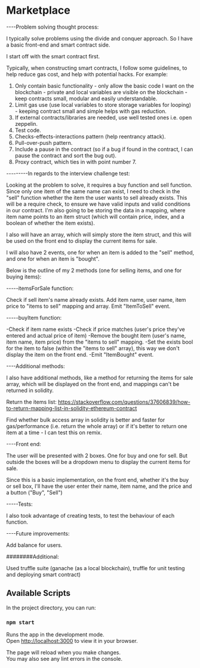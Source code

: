 # Marketplace

----Problem solving thought process:

I typically solve problems using the divide and conquer approach. So I have a basic front-end and smart contract side.

I start off with the smart contract first.

Typically, when constructing smart contracts, I follow some guidelines, to help reduce gas cost, and help with potential hacks. For example:

1. Only contain basic functionality - only allow the basic code I want on the blockchain - private and local variables are visible on the blockchain - keep contracts small, modular and easily understandable.
2. Limit gas use (use local variables to store storage variables for looping) - keeping contract small and simple helps with gas reduction.
3. If external contracts/libraries are needed, use well tested ones i.e. open zeppelin.
4. Test code.
5. Checks-effects-interactions pattern (help reentrancy attack).
6. Pull-over-push pattern.
7. Include a pause in the contract (so if a bug if found in the contract, I can pause the contract and sort the bug out).
8. Proxy contract, which ties in with point number 7.

---------In regards to the interview challenge test:

Looking at the problem to solve, it requires a buy function and sell function. Since only one item of the same name can exist, I need to check in the "sell" function whether the item the user wants to sell already exists. This will be a require check, to ensure we have valid inputs and valid conditions in our contract. I'm also going to be storing the data in a mapping, where item name points to an item struct (which will contain price, index, and a boolean of whether the item exists).

I also will have an array, which will simply store the item struct, and this will be used on the front end to display the current items for sale.

I will also have 2 events, one for when an item is added to the "sell" method, and one for when an item is "bought".

Below is the outline of my 2 methods (one for selling items, and one for buying items):

-----itemsForSale function:

Check if sell item's name already exists.
Add item name, user name, item price to "items to sell" mapping and array.
Emit "ItemToSell" event.


-----buyItem function:

-Check if item name exists
-Check if price matches (user's price they've entered and actual price of item)
-Remove the bought item (user's name, item name, item price) from the "items to sell" mapping.
-Set the exists bool for the item to false (within the "items to sell" array), this way we don't display the item on the front end.
-Emit "ItemBought" event.

----Additional methods:

I also have additional methods, like a method for returning the items for sale array, which will be displayed on the front end, and mappings can't be returned in solidity.


Return the items list: https://stackoverflow.com/questions/37606839/how-to-return-mapping-list-in-solidity-ethereum-contract

Find whether bulk access array in solidity is better and faster for gas/performance (i.e. return the whole array) or if it's better to return one item at a time - I can test this on remix.


----Front end:

The user will be presented with 2 boxes. One for buy and one for sell. But outside the boxes will be a dropdown menu to display the current items for sale.

Since this is a basic implementation, on the front end, whether it's the buy or sell box, I'll have the user enter their name, item name, and the price and a button ("Buy", "Sell")


-----Tests:

I also took advantage of creating tests, to test the behaviour of each function.



----Future improvements:

Add balance for users.


########Additional:

Used truffle suite (ganache (as a local blockchain), truffle for unit testing and deploying smart contract)

## Available Scripts

In the project directory, you can run:

### `npm start`

Runs the app in the development mode.\
Open [http://localhost:3000](http://localhost:3000) to view it in your browser.

The page will reload when you make changes.\
You may also see any lint errors in the console.
